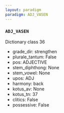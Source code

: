 ```yaml
---
layout: paradigm
paradigm: ADJ_VASEN
---
```

### ` ADJ_VASEN `

Dictionary class 36
* grade_dir: strengthen
* plurale_tantum: False
* pos: ADJECTIVE
* stem_diphthong: None
* stem_vowel: None
* upos: ADJ
* harmony: back
* kotus_av: None
* kotus_tn: 37
* clitics: False
* possessive: False
